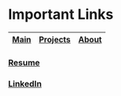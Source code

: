 # Important Links


| [Main](index.md)| [Projects](projects.md) | [About](about.md) |
| :--- | :--- | :--- |


### [Resume]
### [LinkedIn]

[Resume]: <https://github.com/Jay-Adusumilli/Jay-Adusumilli.github.io/blob/main/assests/pdfs/JyotiAdusumilliResumeV2.5.pdf>
[LinkedIn]: <https://www.linkedin.com/in/jyoti-adusumilli-8080ba173/> 
